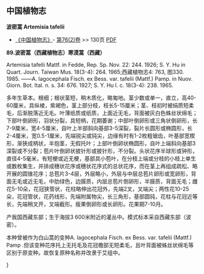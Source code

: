 
## 中国植物志



**波密蒿 Artemisia tafelii**

* [《中国植物志》](http://www.iplant.cn/frps)- [第76(2)卷](http://www.iplant.cn/frps/vol/76(2)) >> 130页 [PDF](http://www.iplant.cn/frps/pdf/76(2)/130.PDF)


**89.波密蒿（西藏植物志）寒漠蒿（西藏）**

Artemisia tafelii Mattf. in Fedde, Rep. Sp. Nov. 22: 244. 1926; S. Y. Hu in Quart. Journ. Taiwan Mus. 18(3-4): 264. 1965;西藏植物志4: 763, 图330. 1985. ——A. lagocephala Fisch. ex Bess. var. tafelii (Mattf.) Pamp. in Nuov. Giorn. Bot. Ital. n. s. 34: 676. 1927; S. Y. Hu l. c. 18(3-4): 238. 1965.

多年生草本。根细；根状茎短，稍木质化，略匍地。茎少数或单一，直立，高40-60厘米，具纵棱，紫褐色，茎上部分枝，枝长5-15厘米；茎、枝初时被绢质短柔毛，后渐脱落近无毛。叶薄纸质或纸质，上面近无毛，背面被灰白色蛛丝状绵毛；下部叶倒卵形，羽状分裂，具短柄，花期萎谢；中部叶倒卵形或三角状倒卵形，长7-9厘米，宽4-5厘米，自叶上半部斜向基部3-5深裂，裂片长圆形或椭圆形，长2-4厘米，宽0.5-1厘米，先端锐尖或钝尖，边缘有时有1-2枚粗锯齿，叶基部宽楔形，渐狭成柄状，半抱茎，无假托叶；上部叶倒卵状椭圆形，自叶上端斜向基部3深裂或不分裂；苞片叶倒卵状披针形或披针形，不分裂。头状花序半球形或钟形，直径4-5毫米，有短梗或近无梗，基部具小苞叶，在分枝上端或分枝的小枝上单生或数枚集生，并排成穗状花序或穗状花序式的总状花序，而在茎上再组成疏松、略开展的圆锥花序；总苞片3-4层，外层略小，外层与中层总苞片卵形或宽卵形，背面无毛或近无毛，中肋绿色，边膜质，内层总苞片倒卵形，半膜质，背面无毛；雌花5-10朵，花冠狭管状，花柱略伸出花冠外，先端2叉，叉端尖；两性花10-25朵，花冠管状，花药线形，先端附属物尖，长三角形，基部圆钝，花柱与花冠近等长，先端稍叉开，叉端截形。瘦果倒卵形或长卵形。花果期7-10月。

产我国西藏东部；生于海拔3 600米附近的灌丛中。模式标本采自西藏东部（波密）。

本种曾被作为白山蒿的变种A. lagocephala Fisch. ex Bess. var. tafelii (Mattf.) Pamp .但该变种花序托上无托毛及花冠檐部无短柔毛，且叶背面被蛛丝状绵毛等区别于原变种。故恢复原种名称并改隶于艾组中。



}